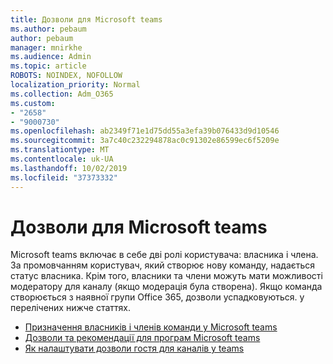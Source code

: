 ```yaml
---
title: Дозволи для Microsoft teams
ms.author: pebaum
author: pebaum
manager: mnirkhe
ms.audience: Admin
ms.topic: article
ROBOTS: NOINDEX, NOFOLLOW
localization_priority: Normal
ms.collection: Adm_O365
ms.custom:
- "2658"
- "9000730"
ms.openlocfilehash: ab2349f71e1d75dd55a3efa39b076433d9d10546
ms.sourcegitcommit: 3a7c40c232294878ac0c91302e86599ec6f5209e
ms.translationtype: MT
ms.contentlocale: uk-UA
ms.lasthandoff: 10/02/2019
ms.locfileid: "37373332"
---
```

# <a name="microsoft-teams-permissions"></a>Дозволи для Microsoft teams

Microsoft teams включає в себе дві ролі користувача: власника і члена. За промовчанням користувач, який створює нову команду, надається статус власника. Крім того, власники та члени можуть мати можливості модератору для каналу (якщо модерація була створена). Якщо команда створюється з наявної групи Office 365, дозволи успадковуються. у перелічених нижче статтях.

- [Призначення власників і членів команди у Microsoft teams](https://docs.microsoft.com/microsoftteams/assign-roles-permissions)
- [Дозволи та рекомендації для програм Microsoft teams](https://docs.microsoft.com/microsoftteams/app-permissions)
- [Як налаштувати дозволи гостя для каналів у teams](https://support.office.com/article/4756c468-2746-4bfd-a582-736d55fcc169)